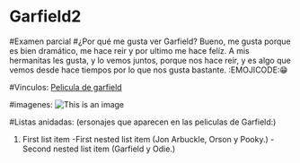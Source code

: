 # Garfield2
#Examen parcial 
 #¿Por qué me gusta ver Garfield?
Bueno, me gusta porque es bien dramático, me hace reir y por ultimo me hace felíz. A mis hermanitas les gusta, y lo vemos juntos, porque nos hace reir, y es algo que vemos desde hace tiempos por lo que nos gusta bastante. :EMOJICODE:😁

#Vinculos:
[Pelicula de garfield](https://www.youtube.com/watch?v=UNVGtQnjbXg)

#imagenes:
![This is an image](https://www.hbo.com/movies/garfield-the-movie)

#Listas anidadas: (ersonajes que aparecen en las peliculas de Garfield:)
1. First list item 
   -First nested list item (Jon Arbuckle, Orson y Pooky.)
    -Second nested list item (Garfield y Odie.) 

